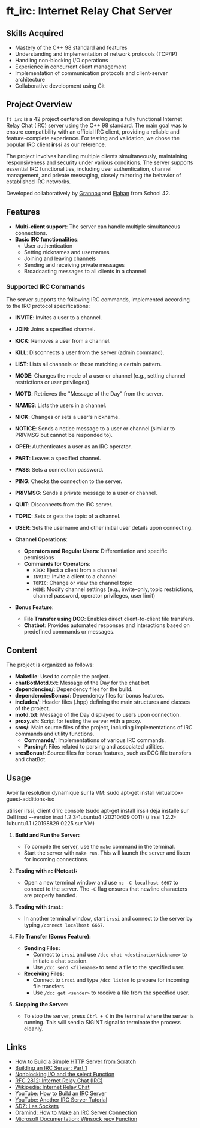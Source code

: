 # ft_irc: Internet Relay Chat Server

## Skills Acquired
- Mastery of the C++ 98 standard and features
- Understanding and implementation of network protocols (TCP/IP)
- Handling non-blocking I/O operations
- Experience in concurrent client management
- Implementation of communication protocols and client-server architecture
- Collaborative development using Git

## Project Overview
`ft_irc` is a 42 project centered on developing a fully functional Internet Relay Chat (IRC) server using the C++ 98 standard. The main goal was to ensure compatibility with an official IRC client, providing a reliable and feature-complete experience. For testing and validation, we chose the popular IRC client **irssi** as our reference.

The project involves handling multiple clients simultaneously, maintaining responsiveness and security under various conditions. The server supports essential IRC functionalities, including user authentication, channel management, and private messaging, closely mirroring the behavior of established IRC networks.

Developed collaboratively by [Grannou](https://github.com/Grannou) and [Ejahan](https://github.com/Ejahan) from School 42.

## Features
- **Multi-client support**: The server can handle multiple simultaneous connections.
- **Basic IRC functionalities**:
  - User authentication
  - Setting nicknames and usernames
  - Joining and leaving channels
  - Sending and receiving private messages
  - Broadcasting messages to all clients in a channel

### Supported IRC Commands
The server supports the following IRC commands, implemented according to the IRC protocol specifications:

- **INVITE**: Invites a user to a channel.
- **JOIN**: Joins a specified channel.
- **KICK**: Removes a user from a channel.
- **KILL**: Disconnects a user from the server (admin command).
- **LIST**: Lists all channels or those matching a certain pattern.
- **MODE**: Changes the mode of a user or channel (e.g., setting channel restrictions or user privileges).
- **MOTD**: Retrieves the "Message of the Day" from the server.
- **NAMES**: Lists the users in a channel.
- **NICK**: Changes or sets a user's nickname.
- **NOTICE**: Sends a notice message to a user or channel (similar to PRIVMSG but cannot be responded to).
- **OPER**: Authenticates a user as an IRC operator.
- **PART**: Leaves a specified channel.
- **PASS**: Sets a connection password.
- **PING**: Checks the connection to the server.
- **PRIVMSG**: Sends a private message to a user or channel.
- **QUIT**: Disconnects from the IRC server.
- **TOPIC**: Sets or gets the topic of a channel.
- **USER**: Sets the username and other initial user details upon connecting.

- **Channel Operations**:
  - **Operators and Regular Users**: Differentiation and specific permissions
  - **Commands for Operators**:
    - `KICK`: Eject a client from a channel
    - `INVITE`: Invite a client to a channel
    - `TOPIC`: Change or view the channel topic
    - `MODE`: Modify channel settings (e.g., invite-only, topic restrictions, channel password, operator privileges, user limit)
- **Bonus Feature**:
  - **File Transfer using DCC**: Enables direct client-to-client file transfers.
  - **Chatbot**: Provides automated responses and interactions based on predefined commands or messages.


## Content

The project is organized as follows:
- **Makefile**: Used to compile the project.
- **chatBotMotd.txt**: Message of the Day for the chat bot.
- **dependencies/**: Dependency files for the build.
- **dependenciesBonus/**: Dependency files for bonus features.
- **includes/**: Header files (.hpp) defining the main structures and classes of the project.
- **motd.txt**: Message of the Day displayed to users upon connection.
- **proxy.sh**: Script for testing the server with a proxy.
- **srcs/**: Main source files of the project, including implementations of IRC commands and utility functions.
  - **Commands/**: Implementations of various IRC commands.
  - **Parsing/**: Files related to parsing and associated utilities.
- **srcsBonus/**: Source files for bonus features, such as DCC file transfers and chatBot.


## Usage

Avoir la resolution dynamique sur la VM:
    sudo apt-get install virtualbox-guest-additions-iso

utiliser irssi, client d'irc console
    (sudo apt-get install irssi)
    deja installe sur Dell 
        irssi --version
        irssi 1.2.3-1ubuntu4 (20210409 0011) // irssi 1.2.2-1ubuntu1.1 (20198829 0225 sur VM)

1. **Build and Run the Server:**
   - To compile the server, use the `make` command in the terminal.
   - Start the server with `make run`. This will launch the server and listen for incoming connections.

2. **Testing with `nc` (Netcat):**
   - Open a new terminal window and use `nc -C localhost 6667` to connect to the server. The `-C` flag ensures that newline characters are properly handled.

3. **Testing with `irssi`:**
   - In another terminal window, start `irssi` and connect to the server by typing `/connect localhost 6667`.

4. **File Transfer (Bonus Feature):**
   - **Sending Files:**
     - Connect to `irssi` and use `/dcc chat <destinationNickname>` to initiate a chat session.
     - Use `/dcc send <filename>` to send a file to the specified user.
   - **Receiving Files:**
     - Connect to `irssi` and type `/dcc listen` to prepare for incoming file transfers.
     - Use `/dcc get <sender>` to receive a file from the specified user.

5. **Stopping the Server:**
   - To stop the server, press `Ctrl + C` in the terminal where the server is running. This will send a SIGINT signal to terminate the process cleanly.


## Links

- [How to Build a Simple HTTP Server from Scratch](https://medium.com/from-the-scratch/http-server-what-do-you-need-to-know-to-build-a-simple-http-server-from-scratch-d1ef8945e4fa)
- [Building an IRC Server: Part 1](https://ircgod.com/posts/ircserver1/building-an-irc-server-1/)
- [Nonblocking I/O and the select Function](https://www.ibm.com/docs/en/i/7.3?topic=designs-example-nonblocking-io-select)
- [RFC 2812: Internet Relay Chat (IRC)](https://datatracker.ietf.org/doc/html/rfc2812)
- [Wikipedia: Internet Relay Chat](https://fr.wikipedia.org/wiki/Internet_Relay_Chat)
- [YouTube: How to Build an IRC Server](https://www.youtube.com/watch?v=9J1nJOivdyw)
- [YouTube: Another IRC Server Tutorial](https://www.youtube.com/watch?v=xfRdYrQUQeQ)
- [SDZ: Les Sockets](http://sdz.tdct.org/sdz/les-sockets.html)
- [Oramind: How to Make an IRC Server Connection](https://oramind.com/tutorial-how-to-make-an-irc-server-connection/)
- [Microsoft Documentation: Winsock recv Function](https://learn.microsoft.com/en-us/windows/win32/api/winsock/nf-winsock-recv)

